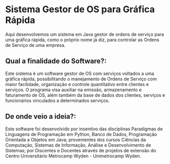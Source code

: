 # Sistema Gestor de OS para Gráfica Rápida

Aqui desenvolvemos um sistema em Java gestor de ordens de serviço para uma gráfica rápida, como o próprio nome já diz, para controlar as Ordens de Serviço de uma empresa.

## Qual a finalidade do Software?:

Este sistema é um software gestor de OS com serviços voltados a uma gráfica rápida, possibilitando o manejamento de Ordens de Serviço com maior facilidade, organização e controle quantitativo entre clientes e serviços. O programa visa auxiliar na emissão, armazenamento e faturamento de OS, além também da base de dados dos clientes, serviços e funcionários vinculados a determinados serviços.

## De onde veio a ideia?:

Este software foi desenvolvido por insentivo das disciplinas Paradigmas de Linguagens de Programação em Python, Banco de Dados, Programação Orientada a Objetos em Java; provenientes dos cursos Ciências da Computação, Sistemas de Informação, Análise e Desenvolvimento de Sistemas; por Discentes e Docentes através de projetos de extensão do Centro Universitário Metrocamp Wyden - Unimetrocamp Wyden.
